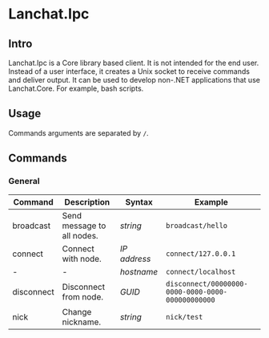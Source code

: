 # Lanchat.Ipc

## Intro
Lanchat.Ipc is a Core library based client. It is not intended for the end user.
Instead of a user interface, it creates a Unix socket to receive commands and deliver output.
It can be used to develop non-.NET applications that use Lanchat.Core. For example, bash scripts.

## Usage
Commands arguments are separated by `/`.

## Commands

### General

| Command    | Description                | Syntax       | Example                                           |
|------------|----------------------------|--------------|---------------------------------------------------|
| broadcast  | Send message to all nodes. | *string*     | `broadcast/hello`                                 |
| connect    | Connect with node.         | *IP address* | `connect/127.0.0.1`                               |
| -          | -                          | *hostname*   | `connect/localhost`                               |
| disconnect | Disconnect from node.      | *GUID*       | `disconnect/00000000-0000-0000-0000-000000000000` |
| nick       | Change nickname.           | *string*     | `nick/test`                                       |